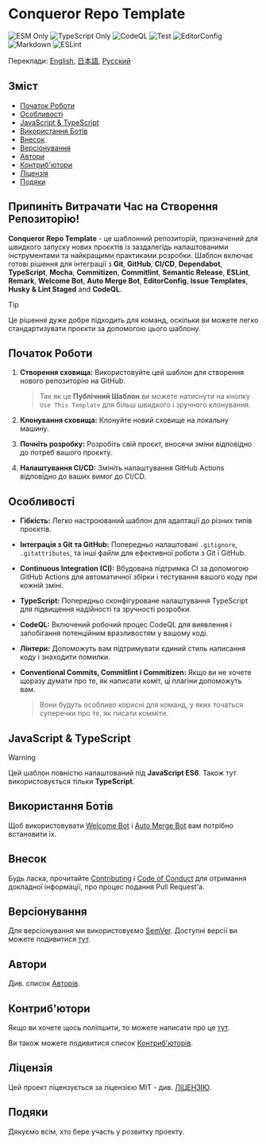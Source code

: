 # Conqueror Repo Template

![ESM Only](https://img.shields.io/badge/ESM-only-gray?labelColor=fe0)
![TypeScript Only](https://img.shields.io/badge/TypeScript-only-gray?labelColor=06f)
![CodeQL](https://img.shields.io/github/actions/workflow/status/Conqueror-Site-Builder/conqueror-repo-template/codeql.yml?label=CodeQL)
![Test](https://img.shields.io/github/actions/workflow/status/Conqueror-Site-Builder/conqueror-repo-template/mocha.yml?label=Mocha)
![EditorConfig](https://img.shields.io/github/actions/workflow/status/Conqueror-Site-Builder/conqueror-repo-template/editorconfig.yml?label=EditorConfig)
![Markdown](https://img.shields.io/github/actions/workflow/status/Conqueror-Site-Builder/conqueror-repo-template/markdown.yml?label=Markdown)
![ESLint](https://img.shields.io/github/actions/workflow/status/Conqueror-Site-Builder/conqueror-repo-template/eslint.yml?label=ESLint)

Переклади:
[English](README.md), [日本語](README_JP.md), [Русский](README_RU.md)

## Зміст

-   [Початок Роботи](#початок-роботи)
-   [Особливості](#особливості)
-   [JavaScript & TypeScript](#javascript--typescript)
-   [Використання Ботів](#використання-ботів)
-   [Внесок](#внесок)
-   [Версіонування](#версіонування)
-   [Автори](#автори)
-   [Контриб'ютори](#контриб'ютори)
-   [Ліцензія](#ліцензія)
-   [Подяки](#подяки)

## **Припиніть Витрачати Час на Створення Репозиторію!**

**Conqueror Repo Template** - це шаблонний репозиторій,
призначений для швидкого
запуску нових проєктів із заздалегідь налаштованими
інструментами та найкращими практиками розробки.
Шаблон включає готові рішення для інтеграції з **Git**,
**GitHub**, **CI/CD**, **Dependabot**, **TypeScript**, **Mocha**,
**Commitizen**, **Commitlint**, **Semantic Release**, **ESLint**, **Remark**,
**Welcome Bot**, **Auto Merge Bot**, **EditorConfig**, **Issue Templates**,
**Husky & Lint Staged** and **CodeQL**.

> [!TIP]
> Це рішення дуже добре підходить для команд,
> оскільки ви можете легко стандартизувати проєкти за допомогою цього шаблону.

## Початок Роботи

1.  **Створення сховища:** Використовуйте цей шаблон
    для створення нового репозиторію на GitHub.

    > Так як це **Публічний Шаблон** ви можете натиснути на кнопку
    > `Use This Template` для більш швидкого і зручного клонування.

1.  **Клонування сховища:** Клонуйте новий сховище на локальну машину.

1.  **Почніть розробку:** Розробіть свій проєкт,
    вносячи зміни відповідно до потреб вашого проєкту.

1.  **Налаштування CI/CD:** Змініть налаштування GitHub Actions
    відповідно до ваших вимог до CI/CD.

## Особливості

-   **Гібкість:** Легко настроюваний шаблон для адаптації
    до різних типів проєктів.

-   **Інтеграція з Git та GitHub:** Попередньо налаштовані `.gitignore`,
    `.gitattributes`, та інші файли для ефективної роботи з Git і GitHub.

-   **Continuous Integration (CI):** Вбудована підтримка CI
    за допомогою GitHub Actions для автоматичної збірки
    і тестування вашого коду при кожній зміні.

-   **TypeScript:** Попередньо сконфігуроване налаштування TypeScript
    для підвищення надійності та зручності розробки.

-   **CodeQL:** Включений робочий процес CodeQL для виявлення
    і запобігання потенційним вразливостям у вашому коді.

-   **Лінтери:** Допоможуть вам підтримувати єдиний стиль написання коду
    і знаходити помилки.

-   **Conventional Commits, Commitlint і Commitizen:** Якщо ви не хочете
    щоразу думати про те, як написати коміт,
    ці плагіни допоможуть вам.

    > Вони будуть особливо корисні для команд, у яких
    > точаться суперечки про те, як писати комміти.

## JavaScript & TypeScript

> [!WARNING]
> Цей шаблон повністю налаштований під **JavaScript ES6**.
> Також тут використовується тільки **TypeScript**.

## Використання Ботів

Щоб використовувати
[Welcome Bot](https://github.com/apps/welcome) і
[Auto Merge Bot](https://github.com/apps/probot-auto-merge)
вам потрібно встановити їх.

## Внесок

Будь ласка, прочитайте [Contributing](CONTRIBUTING.md)
і [Code of Conduct](CODE_OF_CONDUCT.md) для отримання докладної інформації,
про процес подання Pull Request'а.

## Версіонування

Для версіонування ми використовуємо [SemVer](https://semver.org).
Доступні версії ви можете подивитися
[тут](https://github.com/Conqueror-Site-Builder/conqueror-repo-template/tags).

## Автори

Див. список [Авторів](AUTHORS.md).

## Контриб'ютори

Якщо ви хочете щось поліпшити, то можете написати про це
[тут](https://github.com/Conqueror-Site-Builder/conqueror-repo-template/issues/new/choose).

Ви також можете подивитися список [Контриб'юторів](CONTRIBUTORS.md).

## Ліцензія

Цей проект ліцензується за ліцензією MIT - див. [ЛIЦЕНЗIЮ](LICENSE).

## Подяки

Дякуємо всім, хто бере участь у розвитку проекту.
